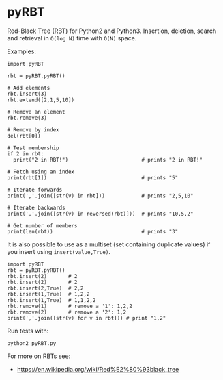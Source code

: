 # pyRBT

Red-Black Tree (RBT) for Python2 and Python3. 
Insertion, deletion, search and retrieval in `O(log N)` time with `O(N)` space.

Examples:

    import pyRBT
    
    rbt = pyRBT.pyRBT()
    
    # Add elements
    rbt.insert(3)
    rbt.extend([2,1,5,10])
    
    # Remove an element
    rbt.remove(3)
    
    # Remove by index
    del(rbt[0])
    
    # Test membership
    if 2 in rbt:
      print("2 in RBT!")                        # prints "2 in RBT!"
    
    # Fetch using an index
    print(rbt[1])                               # prints "5"
    
    # Iterate forwards
    print(','.join([str(v) in rbt]))            # prints "2,5,10"
    
    # Iterate backwards
    print(','.join([str(v) in reversed(rbt)]))  # prints "10,5,2"
    
    # Get number of members
    print(len(rbt))                             # prints "3"

It is also possible to use as a multiset (set containing duplicate values) if
you insert using `insert(value,True)`.

    import pyRBT
    rbt = pyRBT.pyRBT()
    rbt.insert(2)       # 2
    rbt.insert(2)       # 2
    rbt.insert(2,True)  # 2,2
    rbt.insert(1,True)  # 1,2,2
    rbt.insert(1,True)  # 1,1,2,2
    rbt.remove(1)       # remove a '1': 1,2,2
    rbt.remove(2)       # remove a '2': 1,2
    print(','.join([str(v) for v in rbt])) # print "1,2"

Run tests with:

    python2 pyRBT.py

For more on RBTs see:

* https://en.wikipedia.org/wiki/Red%E2%80%93black_tree
